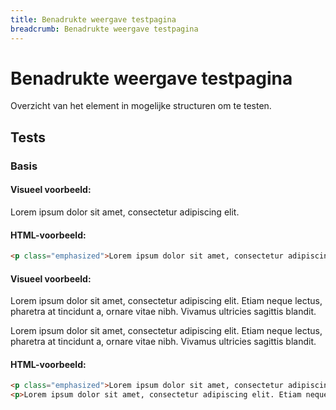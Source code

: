 ```yaml
---
title: Benadrukte weergave testpagina
breadcrumb: Benadrukte weergave testpagina
---
```


<h1 id="introduction">Benadrukte weergave testpagina</h1>

Overzicht van het element in mogelijke structuren om te testen.

<h2 id="tests">Tests</h2>

### Basis

#### Visueel voorbeeld:

<p class="emphasized">Lorem ipsum dolor sit amet, consectetur adipiscing elit.</p>

#### HTML-voorbeeld:

```html
<p class="emphasized">Lorem ipsum dolor sit amet, consectetur adipiscing elit.</p>
```

#### Visueel voorbeeld:

<p class="emphasized">
  Lorem ipsum dolor sit amet, consectetur adipiscing elit. Etiam neque lectus, pharetra at
  tincidunt a, ornare vitae nibh. Vivamus ultricies sagittis blandit.
</p>
<p>
  Lorem ipsum dolor sit amet, consectetur adipiscing elit. Etiam neque lectus, pharetra at
  tincidunt a, ornare vitae nibh. Vivamus ultricies sagittis blandit.
</p>

#### HTML-voorbeeld:

```html
<p class="emphasized">Lorem ipsum dolor sit amet, consectetur adipiscing elit. Etiam neque lectus, pharetra at tincidunt a, ornare vitae nibh. Vivamus ultricies sagittis blandit.</p>
<p>Lorem ipsum dolor sit amet, consectetur adipiscing elit. Etiam neque lectus, pharetra at tincidunt a, ornare vitae nibh. Vivamus ultricies sagittis blandit.</p>
```
